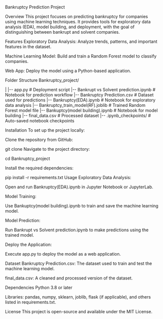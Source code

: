 Bankruptcy Prediction Project

Overview
This project focuses on predicting bankruptcy for companies using machine learning techniques. It provides tools for exploratory data analysis (EDA), model building, and deployment, with the goal of distinguishing between bankrupt and solvent companies.

Features
Exploratory Data Analysis: Analyze trends, patterns, and important features in the dataset.

Machine Learning Model: Build and train a Random Forest model to classify companies.

Web App: Deploy the model using a Python-based application.

Folder Structure
Bankruptcy_project/

|
|-- app.py                             # Deployment script
|-- Bankrupt vs Solvent prediction.ipynb # Notebook for prediction workflow
|-- Bankruptcy Prediction.csv          # Dataset used for predictions
|-- Bankruptcy(EDA).ipynb              # Notebook for exploratory data analysis
|-- Bankruptcy_train_model(RF).joblib  # Trained Random Forest model file
|-- Bankuptcy(model building).ipynb    # Notebook for model building
|-- final_data.csv                     # Processed dataset
|-- .ipynb_checkpoints/                # Auto-saved notebook checkpoints


Installation
To set up the project locally:

Clone the repository from GitHub:

git clone <repository-url>
Navigate to the project directory:

cd Bankruptcy_project

Install the required dependencies:

pip install -r requirements.txt
Usage
Exploratory Data Analysis:

Open and run Bankruptcy(EDA).ipynb in Jupyter Notebook or JupyterLab.

Model Training:

Use Bankuptcy(model building).ipynb to train and save the machine learning model.

Model Prediction:

Run Bankrupt vs Solvent prediction.ipynb to make predictions using the trained model.

Deploy the Application:

Execute app.py to deploy the model as a web application.

Dataset
Bankruptcy Prediction.csv: The dataset used to train and test the machine learning model.

final_data.csv: A cleaned and processed version of the dataset.

Dependencies
Python 3.8 or later

Libraries: pandas, numpy, sklearn, joblib, flask (if applicable), and others listed in requirements.txt.

License
This project is open-source and available under the MIT License.
